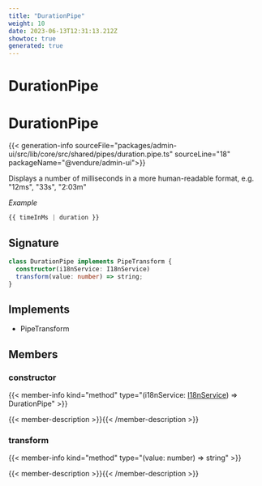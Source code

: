 ```yaml
---
title: "DurationPipe"
weight: 10
date: 2023-06-13T12:31:13.212Z
showtoc: true
generated: true
---
```

<!-- This file was generated from the Vendure source. Do not modify. Instead, re-run the "docs:build" script -->

# DurationPipe
<div class="symbol">


# DurationPipe

{{< generation-info sourceFile="packages/admin-ui/src/lib/core/src/shared/pipes/duration.pipe.ts" sourceLine="18" packageName="@vendure/admin-ui">}}

Displays a number of milliseconds in a more human-readable format,
e.g. "12ms", "33s", "2:03m"

*Example*

```TypeScript
{{ timeInMs | duration }}
```

## Signature

```TypeScript
class DurationPipe implements PipeTransform {
  constructor(i18nService: I18nService)
  transform(value: number) => string;
}
```
## Implements

 * PipeTransform


## Members

### constructor

{{< member-info kind="method" type="(i18nService: <a href='/typescript-api/common/i18n-service#i18nservice'>I18nService</a>) => DurationPipe"  >}}

{{< member-description >}}{{< /member-description >}}

### transform

{{< member-info kind="method" type="(value: number) => string"  >}}

{{< member-description >}}{{< /member-description >}}


</div>
